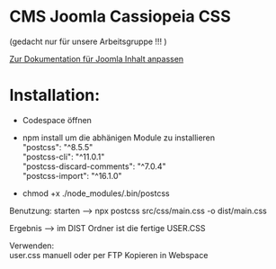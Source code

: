 # CMS Joomla Cassiopeia CSS  
(gedacht nur für unsere Arbeitsgruppe !!! )


[Zur Dokumentation für Joomla Inhalt anpassen ](Dokumentation/README.md)

# Installation:
- Codespace öffnen
- npm install um die abhänigen Module zu installieren  
    "postcss": "^8.5.5"  
    "postcss-cli": "^11.0.1"  
    "postcss-discard-comments": "^7.0.4"  
    "postcss-import": "^16.1.0"  
    
- chmod +x ./node_modules/.bin/postcss

Benutzung:
starten -->    npx postcss src/css/main.css -o dist/main.css

Ergebnis -->   im DIST Ordner ist die fertige USER.CSS

Verwenden:  
user.css manuell oder per FTP Kopieren in Webspace 